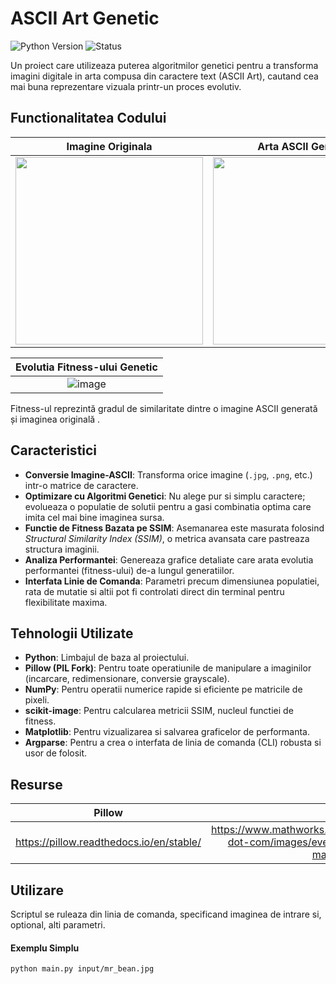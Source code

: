 # ASCII Art Genetic

![Python Version](https://img.shields.io/badge/Python-3.8%2B-blue?style=for-the-badge&logo=python)
![Status](https://img.shields.io/badge/Status-Functional-brightgreen?style=for-the-badge)

Un proiect care utilizeaza puterea algoritmilor genetici pentru a transforma imagini digitale in arta compusa din caractere text (ASCII Art), cautand cea mai buna reprezentare vizuala printr-un proces evolutiv.

## Functionalitatea Codului

| Imagine Originala | Arta ASCII Generata |
| :---------------: | :-----------------: |
| <img src="https://github.com/user-attachments/assets/d004beb0-ce13-4803-84a2-02976a7ae242" width="300"/> | <img src="https://github.com/user-attachments/assets/1e5d51b7-2ee9-43b7-98fe-04d780633534" width="300"/> |

| Evolutia Fitness-ului Genetic |
| :-----------------: |
| ![image](https://github.com/user-attachments/assets/73cb07d3-fc5b-4a32-98e4-6952e91ece5a) |
Fitness-ul reprezintă gradul de similaritate dintre o imagine ASCII generată și imaginea originală .




## Caracteristici 

-   **Conversie Imagine-ASCII**: Transforma orice imagine (`.jpg`, `.png`, etc.) intr-o matrice de caractere.
-   **Optimizare cu Algoritmi Genetici**: Nu alege pur si simplu caractere; evolueaza o populatie de solutii pentru a gasi combinatia optima care imita cel mai bine imaginea sursa.
-   **Functie de Fitness Bazata pe SSIM**: Asemanarea este masurata folosind *Structural Similarity Index (SSIM)*, o metrica avansata care pastreaza structura imaginii.
-   **Analiza Performantei**: Genereaza grafice detaliate care arata evolutia performantei (fitness-ului) de-a lungul generatiilor.
-   **Interfata Linie de Comanda**: Parametri precum dimensiunea populatiei, rata de mutatie si altii pot fi controlati direct din terminal pentru flexibilitate maxima.

## Tehnologii Utilizate

-   **Python**: Limbajul de baza al proiectului.
-   **Pillow (PIL Fork)**: Pentru toate operatiunile de manipulare a imaginilor (incarcare, redimensionare, conversie grayscale).
-   **NumPy**: Pentru operatii numerice rapide si eficiente pe matricile de pixeli.
-   **scikit-image**: Pentru calcularea metricii SSIM, nucleul functiei de fitness.
-   **Matplotlib**: Pentru vizualizarea si salvarea graficelor de performanta.
-   **Argparse**: Pentru a crea o interfata de linia de comanda (CLI) robusta si usor de folosit.

## Resurse

|        Pillow     |          MatLab     |
| :---------------: | :-----------------: |
| https://pillow.readthedocs.io/en/stable/ | https://www.mathworks.com/content/dam/mathworks/mathworks-dot-com/images/events/matlabexpo/kr/2021/how-to-use-matlab-with-python.pdf |



## Utilizare

Scriptul se ruleaza din linia de comanda, specificand imaginea de intrare si, optional, alti parametri.

#### Exemplu Simplu
```bash
python main.py input/mr_bean.jpg
